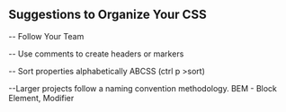 ## Suggestions to Organize Your CSS

-- Follow Your Team

-- Use comments to create headers or markers

-- Sort properties alphabetically ABCSS
(ctrl p >sort)

--Larger projects follow a naming convention methodology. BEM - Block Element, Modifier


